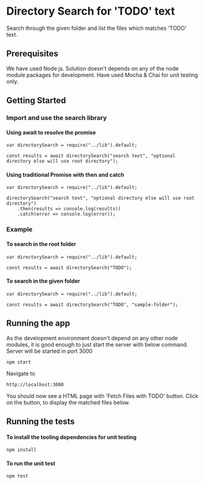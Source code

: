 # Directory Search for 'TODO' text

Search through the given folder and list the files which matches 'TODO' text.

## Prerequisites

We have used Node js. Solution doesn't depends on any of the node module packages for development. Have used Mocha & Chai for unit testing only.

## Getting Started

### Import and use the search library

#### Using await to resolve the promise

```
var directorySearch = require("../lib").default;

const results = await directorySearch("search text", "optional directory else will use root directory");
```

#### Using traditional Promise with then and catch

```
var directorySearch = require("../lib").default;

directorySearch("search text", "optional directory else will use root directory")
    .then(results => console.log(results))
    .catch(error => console.log(error));
```
### Example

#### To search in the root folder

```
var directorySearch = require("../lib").default;

const results = await directorySearch("TODO");
```

#### To search in the given folder

```
var directorySearch = require("../lib").default;

const results = await directorySearch("TODO", "sample-folder");
```

## Running the app

As the development environment doesn't depend on any other node modules, it is good enough to just start the server with below command. Server will be started in port 3000

```
npm start
```

Navigate to

```
http://localhost:3000
```

You should now see a HTML page with 'Fetch Files with TODO' button. Click on the button, to display the matched files below.

## Running the tests

#### To install the tooling dependencies for unit testing

```
npm install
```

#### To run the unit test 

```
npm test
```
